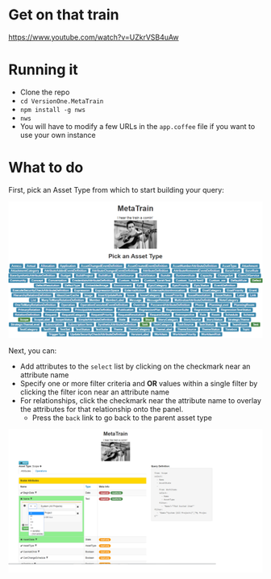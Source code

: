 # Get on that train

https://www.youtube.com/watch?v=UZkrVSB4uAw

# Running it

* Clone the repo
* `cd VersionOne.MetaTrain`
* `npm install -g nws`
* `nws`
* You will have to modify a few URLs in the `app.coffee` file if you want to use your own instance

# What to do

First, pick an Asset Type from which to start building your query:

![assets.png](assets.png)

Next, you can:

* Add attributes to the `select` list by clicking on the checkmark near an attribute name
* Specify one or more filter criteria and **OR** values within a single filter by clicking the filter icon near an attribute name
* For relationships, click the checkmark near the attribute name to overlay the attributes for that relationship onto the panel.
  * Press the `back` link to go back to the parent asset type

![attributes.png](attributes.png)  
